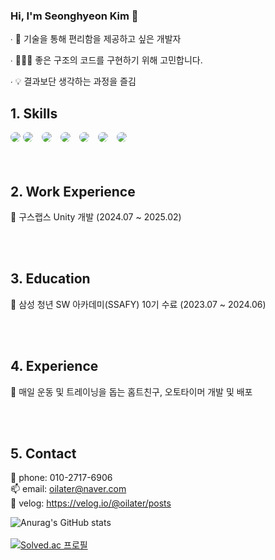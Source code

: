 ### Hi, I'm Seonghyeon Kim 👋

∙ 🌴 기술을 통해 편리함을 제공하고 싶은 개발자 <br>


∙ 👨🏼‍💻 좋은 구조의 코드를 구현하기 위해 고민합니다. <br>


∙ 💡 결과보단 생각하는 과정을 즐김<br>

## 1. Skills
<div style="white-space: nowrap;">
  <span style="display: inline-flex; border-radius: 20px; overflow: hidden;">
    <img src="https://img.shields.io/badge/TypeScript-3178C6.svg?style=for-the-badge&logo=typescript&logoColor=white" />
  </span>
  <span style="display: inline-flex; border-radius: 20px; overflow: hidden; margin-right: 10px;">
    <img src="https://img.shields.io/badge/JavaScript-F7DF1E.svg?style=for-the-badge&logo=javascript&logoColor=black" />
  </span>
  <span style="display: inline-flex; border-radius: 20px; overflow: hidden; margin-right: 10px;">
    <img src="https://img.shields.io/badge/React-20232A.svg?style=for-the-badge&logo=react&logoColor=61DAFB" />
  </span>
  <span style="display: inline-flex; border-radius: 20px; overflow: hidden; margin-right: 10px;">
    <img src="https://img.shields.io/badge/Unity-555555.svg?style=for-the-badge&logo=unity&logoColor=white" />
  </span>
  <span style="display: inline-flex; border-radius: 20px; overflow: hidden; margin-right: 10px;">
    <img src="https://img.shields.io/badge/C%23-239120.svg?style=for-the-badge&logo=csharp&logoColor=white" />
  </span>
  <span style="display: inline-flex; border-radius: 20px; overflow: hidden; margin-right: 10px;">
    <img src="https://img.shields.io/badge/SwiftUI-FA7343.svg?style=for-the-badge&logo=swift&logoColor=white" />
  </span>
  <span style="display: inline-flex; border-radius: 20px; overflow: hidden;">
    <img src="https://img.shields.io/badge/Firebase-FFCA28.svg?style=for-the-badge&logo=firebase&logoColor=black" />
  </span>
</div>

<br>
<br>

## 2. Work Experience
💬 구스랩스 Unity 개발 (2024.07 ~ 2025.02) <br>

<br>
<br>

## 3. Education

💬 삼성 청년 SW 아카데미(SSAFY) 10기 수료 (2023.07 ~ 2024.06)<br>

<br>
<br>

## 4. Experience
💬 매일 운동 및 트레이닝을 돕는 홈트친구, 오토타이머 개발 및 배포 <br>

<br>
<br>

## 5. Contact
📱 phone: 010-2717-6906 <br>
📫 email: oilater@naver.com <br>
💬 velog: https://velog.io/@oilater/posts
<!--
**oilater/oilater** is a ✨ _special_ ✨ repository because its `README.md` (this file) appears on your GitHub profile.



- 
- 🌱 I’m currently learning ...
- 👯 I’m looking to collaborate on ...
- 🤔 I’m looking for help with ...
- 💬 Ask me about ...
- 📫 How to reach me: ...

- ⚡ Fun fact: ...
-->
![Anurag's GitHub stats](https://github-readme-stats.vercel.app/api?username=oilater&show_icons=true&theme=radical)
<br>
<br>
[![Solved.ac
프로필](http://mazassumnida.wtf/api/generate_badge?boj=oilater)](https://solved.ac/oilater)
